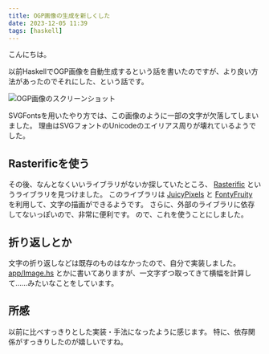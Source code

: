 ```yaml
---
title: OGP画像の生成を新しくした
date: 2023-12-05 11:39
tags: [haskell]
---
```


こんにちは。

以前HaskellでOGP画像を自動生成するという話を書いたのですが、より良い方法があったのでそれにした、という話です。

![OGP画像のスクリーンショット](/imgs/2023-12-05.png)

SVGFontsを用いたやり方では、この画像のように一部の文字が欠落してしまいました。
理由はSVGフォントのUnicodeのエイリアス周りが壊れているようでした。

## Rasterificを使う
その後、なんとなくいいライブラリがないか探していたところ、 [Rasterific](https://hackage.haskell.org/package/Rasterific) というライブラリを見つけました。
このライブラリは [JuicyPixels](https://hackage.haskell.org/package/JuicyPixels) と [FontyFruity](https://hackage.haskell.org/package/FontyFruity) を利用して、文字の描画ができるようです。
さらに、外部のライブラリに依存してないっぽいので、非常に便利です。
ので、これを使うことにしました。

## 折り返しとか
文字の折り返しなどは既存のものはなかったので、自分で実装しました。
[app/Image.hs](https://github.com/cordx56/blog.cordx.cx/blob/main/app/Image.hs) とかに書いてありますが、一文字ずつ取ってきて横幅を計算して……みたいなことをしています。

## 所感
以前に比べすっきりとした実装・手法になったように感じます。
特に、依存関係がすっきりしたのが嬉しいですね。
